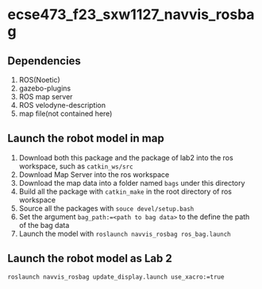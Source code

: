 # ecse473_f23_sxw1127_navvis_rosbag
## Dependencies
1. ROS(Noetic)
2. gazebo-plugins
3. ROS map server
4. ROS velodyne-description
5. map file(not contained here)
## Launch the robot model in map
1. Download both this package and the package of lab2 into the ros workspace, such as `catkin_ws/src`
2. Download Map Server into the ros workspace
3. Download the map data into a folder named `bags` under this directory
4. Build all the package with `catkin_make` in the root directory of ros workspace
5. Source all the packages with `souce devel/setup.bash`
6. Set the argument `bag_path:=<path to bag data>` to the define the path of the bag data
7. Launch the model with `roslaunch navvis_rosbag ros_bag.launch`
## Launch the robot model as Lab 2
`roslaunch navvis_rosbag update_display.launch use_xacro:=true`
